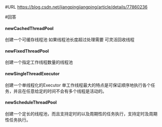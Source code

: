 #URL
https://blog.csdn.net/jiangpingjiangping/article/details/77860236

#回答

#### newCachedThreadPool
创建一个可缓存线程池 如果线程池长度超过处理需要 可灵活回收线程

#### newFixedThreadPool
创建一个指定工作线程数量的线程池

#### newSingleThreadExecutor
创建一个单线程化的Executor 单工作线程最大的特点是可保证顺序地执行各个任务，并且在任意给定的时间不会有多个线程是活动的。
                  
#### newScheduleThreadPool
创建一个定长的线程池，而且支持定时的以及周期性的任务执行，支持定时及周期性任务执行。


